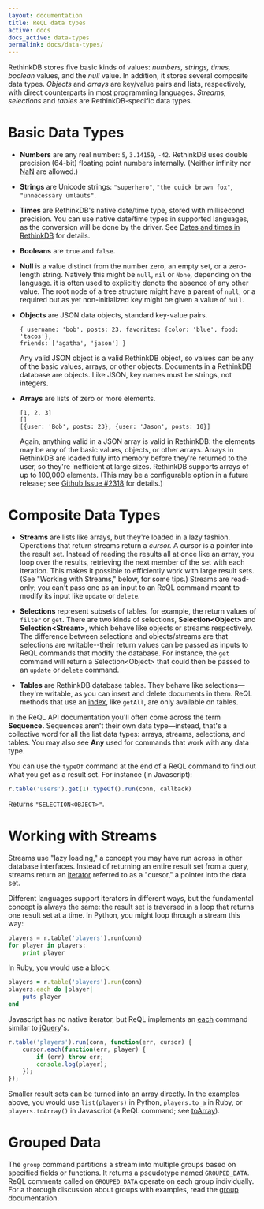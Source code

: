 ```yaml
---
layout: documentation
title: ReQL data types
active: docs
docs_active: data-types
permalink: docs/data-types/
---
```


RethinkDB stores five basic kinds of values: *numbers, strings, times, boolean* values, and the *null* value. In addition, it stores several composite data types. *Objects* and *arrays* are key/value pairs and lists, respectively, with direct counterparts in most programming languages. *Streams, selections* and *tables* are RethinkDB-specific data types.

# Basic Data Types #

* **Numbers** are any real number: `5`, `3.14159`, `-42`. RethinkDB uses double precision (64-bit) floating point numbers internally. (Neither infinity nor [NaN](http://en.wikipedia.org/wiki/NaN) are allowed.)

* **Strings** are Unicode strings: `"superhero"`, `"the quick brown fox"`, <code>&quot;&uuml;nn&euml;c&euml;ss&auml;r&yuml; &uuml;ml&auml;&uuml;ts&quot;</code>.

* **Times** are RethinkDB's native date/time type, stored with millisecond precision. You can use native date/time types in supported languages, as the conversion will be done by the driver. See [Dates and times in RethinkDB](/docs/dates-and-times/) for details.

* **Booleans** are `true` and `false`.

* **Null** is a value distinct from the number zero, an empty set, or a zero-length string. Natively this might be `null`, `nil` or `None`, depending on the language. it is often used to explicitly denote the absence of any other value. The root node of a tree structure might have a parent of `null`, or a required but as yet non-initialized key might be given a value of `null`.

* **Objects** are JSON data objects, standard key-value pairs.

	```
	{ username: 'bob', posts: 23, favorites: {color: 'blue', food: 'tacos'},
	friends: ['agatha', 'jason'] }
	```
	
	Any valid JSON object is a valid RethinkDB object, so values can be any of the basic values, arrays, or other objects. Documents in a RethinkDB database are objects. Like JSON, key names must be strings, not integers.

* **Arrays** are lists of zero or more elements.

	```
	[1, 2, 3]
	[]
	[{user: 'Bob', posts: 23}, {user: 'Jason', posts: 10}]
	```

	Again, anything valid in a JSON array is valid in RethinkDB: the elements may be any of the basic values, objects, or other arrays. Arrays in RethinkDB are loaded fully into memory before they're returned to the user, so they're inefficient at large sizes. RethinkDB supports arrays of up to 100,000 elements. (This may be a configurable option in a future release; see [Github Issue #2318](https://github.com/rethinkdb/rethinkdb/issues/2318) for details.)

# Composite Data Types #

* **Streams** are lists like arrays, but they're loaded in a lazy fashion. Operations that return streams return a *cursor.* A cursor is a pointer into the result set. Instead of reading the results all at once like an array, you loop over the results, retrieving the next member of the set with each iteration. This makes it possible to efficiently work with large result sets. (See "Working with Streams," below, for some tips.) Streams are read-only; you can't pass one as an input to an ReQL command meant to modify its input like `update` or `delete`.

* **Selections** represent subsets of tables, for example, the return values of `filter` or `get`. There are two kinds of selections, **Selection&lt;Object&gt;** and  **Selection&lt;Stream&gt;**, which behave like objects or streams respectively. The difference between selections and objects/streams are that selections are writable--their return values can be passed as inputs to ReQL commands that modify the database. For instance, the `get` command will return a Selection&lt;Object&gt; that could then be passed to an `update` or `delete` command.

* **Tables** are RethinkDB database tables. They behave like selections&mdash;they're writable, as you can insert and delete documents in them. ReQL methods that use an [index](/docs/secondary-indexes), like `getAll`, are only available on tables.

In the ReQL API documentation you'll often come across the term **Sequence.** Sequences aren't their own data type&mdash;instead, that's a collective word for all the list data types: arrays, streams, selections, and tables. You may also see **Any** used for commands that work with any data type.

You can use the `typeOf` command at the end of a ReQL command to find out what you get as a result set. For instance (in Javascript):

```js
r.table('users').get(1).typeOf().run(conn, callback)
```

Returns `"SELECTION<OBJECT>"`.

# Working with Streams #

Streams use "lazy loading," a concept you may have run across in other database interfaces. Instead of returning an entire result set from a query, streams return an [iterator](http://en.wikipedia.org/wiki/Iterator) referred to as a "cursor," a pointer into the data set. 

Different languages support iterators in different ways, but the fundamental concept is always the same: the result set is traversed in a loop that returns one result set at a time. In Python, you might loop through a stream this way:

```py
players = r.table('players').run(conn)
for player in players:
	print player
```

In Ruby, you would use a block:

```rb
players = r.table('players').run(conn)
players.each do |player|
	puts player
end
```

Javascript has no native iterator, but ReQL implements an [each](/api/javascript/each) command similar to [jQuery](http://api.jquery.com/each/)'s.

```js
r.table('players').run(conn, function(err, cursor) {
	cursor.each(function(err, player) {
		if (err) throw err;
		console.log(player);
	});
});
```

Smaller result sets can be turned into an array directly. In the examples above, you would use `list(players)` in Python, `players.to_a` in Ruby,  or `players.toArray()` in Javascript (a ReQL command; see [toArray](/api/javascript/to_array/)).

# Grouped Data #

The `group` command partitions a stream into multiple groups based on specified fields or functions. It returns a pseudotype named `GROUPED_DATA`. ReQL comments called on `GROUPED_DATA` operate on each group individually. For a thorough discussion about groups with examples, read the [group](/api/javascript/group) documentation.
